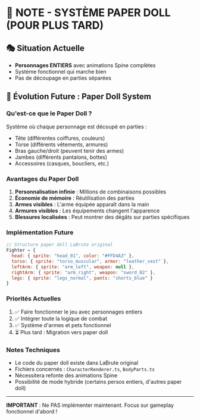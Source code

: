 # 📝 NOTE - SYSTÈME PAPER DOLL (POUR PLUS TARD)

## 🎭 Situation Actuelle
- **Personnages ENTIERS** avec animations Spine complètes
- Système fonctionnel qui marche bien
- Pas de découpage en parties séparées

## 🔮 Évolution Future : Paper Doll System

### Qu'est-ce que le Paper Doll ?
Système où chaque personnage est découpé en parties :
- Tête (différentes coiffures, couleurs)
- Torse (différents vêtements, armures)
- Bras gauche/droit (peuvent tenir des armes)
- Jambes (différents pantalons, bottes)
- Accessoires (casques, boucliers, etc.)

### Avantages du Paper Doll
1. **Personnalisation infinie** : Millions de combinaisons possibles
2. **Économie de mémoire** : Réutilisation des parties
3. **Armes visibles** : L'arme équipée apparaît dans la main
4. **Armures visibles** : Les équipements changent l'apparence
5. **Blessures localisées** : Peut montrer des dégâts sur parties spécifiques

### Implémentation Future
```javascript
// Structure paper doll LaBrute original
Fighter = {
  head: { sprite: "head_01", color: "#FFD4A3" },
  torso: { sprite: "torso_muscular", armor: "leather_vest" },
  leftArm: { sprite: "arm_left", weapon: null },
  rightArm: { sprite: "arm_right", weapon: "sword_02" },
  legs: { sprite: "legs_normal", pants: "shorts_blue" }
}
```

### Priorités Actuelles
1. ✅ Faire fonctionner le jeu avec personnages entiers
2. ✅ Intégrer toute la logique de combat
3. ✅ Système d'armes et pets fonctionnel
4. ⏳ Plus tard : Migration vers paper doll

### Notes Techniques
- Le code du paper doll existe dans LaBrute original
- Fichiers concernés : `CharacterRenderer.ts`, `BodyParts.ts`
- Nécessitera refonte des animations Spine
- Possibilité de mode hybride (certains persos entiers, d'autres paper doll)

---

**IMPORTANT** : Ne PAS implémenter maintenant. Focus sur gameplay fonctionnel d'abord !